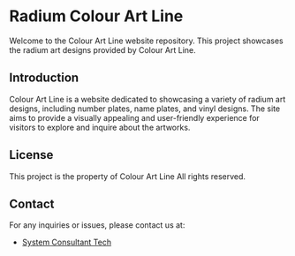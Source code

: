 # Radium Colour Art Line  

Welcome to the Colour Art Line website repository. This project showcases the radium art designs provided by Colour Art Line.

## Introduction

Colour Art Line is a website dedicated to showcasing a variety of radium art designs, including number plates, name plates, and vinyl designs. The site aims to provide a visually appealing and user-friendly experience for visitors to explore and inquire about the artworks.
 
## License

This project is the property of Colour Art Line  All rights reserved.

## Contact

For any inquiries or issues, please contact us at:

- [System Consultant Tech](https://systemconsultant.io/)
 

